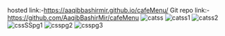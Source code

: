 hosted link:-https://aaqibbashirmir.github.io/cafeMenu/
Git repo link:-https://github.com/AaqibBashirMir/cafeMenu
![catss](https://github.com/AaqibBashirMir/cafeMenu/assets/35392012/760b24b9-ad9a-49f7-a1ce-8cec96310192)
![catss1](https://github.com/AaqibBashirMir/cafeMenu/assets/35392012/9da606bb-0e3b-4c8c-9279-824265fa7e1f)
![catss2](https://github.com/AaqibBashirMir/cafeMenu/assets/35392012/287e9112-d0ab-4afd-b839-aeb43579105d)
![cssSSpg1](https://github.com/AaqibBashirMir/cafeMenu/assets/35392012/3cac8a2a-969d-42a5-aeb0-ed39ea3d5fdb)
![csspg2](https://github.com/AaqibBashirMir/cafeMenu/assets/35392012/e420b7a0-e851-4ef2-b3e0-423588d37932)
![csspg3](https://github.com/AaqibBashirMir/cafeMenu/assets/35392012/5ccef809-47e8-4e36-be50-e840de97c948)





